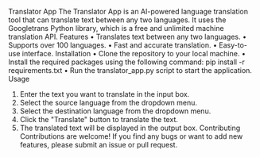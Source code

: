 Translator App
The Translator App is an AI-powered language translation tool that can translate text between any two languages. It uses the Googletrans Python library, which is a free and unlimited machine translation API.
Features
•	Translates text between any two languages.
•	Supports over 100 languages.
•	Fast and accurate translation.
•	Easy-to-use interface.
Installation
•	Clone the repository to your local machine.
•	Install the required packages using the following command: pip install -r requirements.txt
•	Run the translator_app.py script to start the application.
Usage
1.	Enter the text you want to translate in the input box.
2.	Select the source language from the dropdown menu.
3.	Select the destination language from the dropdown menu.
4.	Click the "Translate" button to translate the text.
5.	The translated text will be displayed in the output box.
Contributing
Contributions are welcome! If you find any bugs or want to add new features, please submit an issue or pull request.
